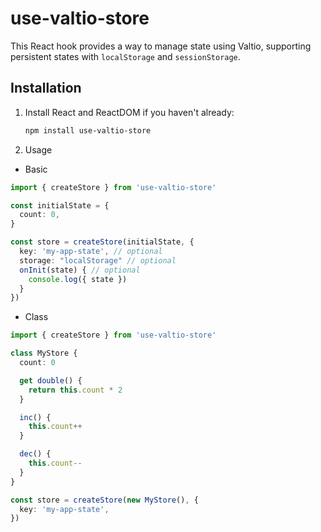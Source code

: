 # use-valtio-store

This React hook provides a way to manage state using Valtio, supporting persistent states with `localStorage` and `sessionStorage`.

## Installation

1. Install React and ReactDOM if you haven't already:

   ```zsh
   npm install use-valtio-store
   ```

2. Usage

- Basic

```ts
import { createStore } from 'use-valtio-store'

const initialState = {
  count: 0,
}

const store = createStore(initialState, {
  key: 'my-app-state', // optional
  storage: "localStorage" // optional
  onInit(state) { // optional
    console.log({ state })
  }
})
```

- Class

```ts
import { createStore } from 'use-valtio-store'

class MyStore {
  count: 0

  get double() {
    return this.count * 2
  }

  inc() {
    this.count++
  }

  dec() {
    this.count--
  }
}

const store = createStore(new MyStore(), {
  key: 'my-app-state',
})
```
